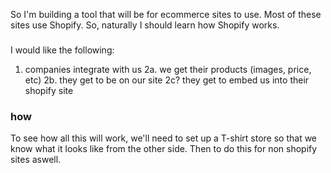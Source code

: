 So I'm building a tool that will be for ecommerce sites to use. Most of these sites use Shopify. So, naturally I should learn how Shopify works.

###

I would like the following:

1. companies integrate with us
   2a. we get their products (images, price, etc)
   2b. they get to be on our site
   2c? they get to embed us into their shopify site

### how

To see how all this will work, we'll need to set up a T-shirt store so that we know what it looks like from the other side. Then to do this for non shopify sites aswell.
